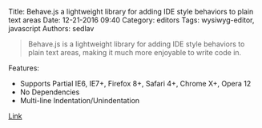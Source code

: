 Title: Behave.js a lightweight library for adding IDE style behaviors to plain text areas
Date: 12-21-2016 09:40
Category: editors
Tags: wysiwyg-editor, javascript
Authors: sedlav

> Behave.js is a lightweight library for adding IDE style behaviors to plain text areas, making it much more enjoyable to write code in.

Features:

* Supports Partial IE6, IE7+, Firefox 8+, Safari 4+, Chrome X+, Opera 12
* No Dependencies
* Multi-line Indentation/Unindentation

[Link](http://jakiestfu.github.io/Behave.js/)
